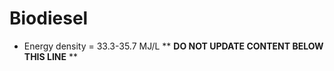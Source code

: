 Biodiesel
=========

* Energy density = 33.3-35.7 MJ/L
** **DO NOT UPDATE CONTENT BELOW THIS LINE** **

